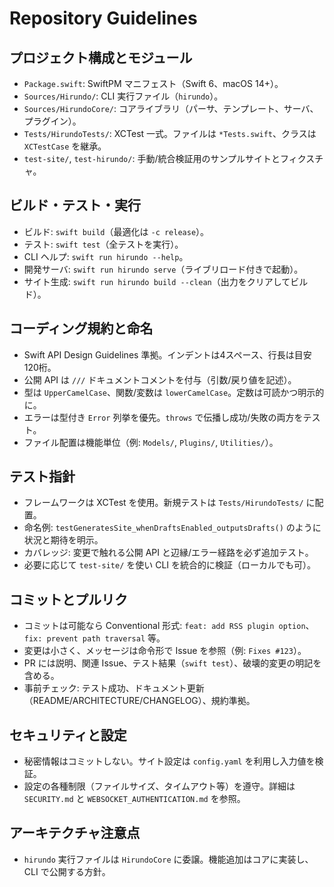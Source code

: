 # Repository Guidelines

## プロジェクト構成とモジュール
- `Package.swift`: SwiftPM マニフェスト（Swift 6、macOS 14+）。
- `Sources/Hirundo/`: CLI 実行ファイル（`hirundo`）。
- `Sources/HirundoCore/`: コアライブラリ（パーサ、テンプレート、サーバ、プラグイン）。
- `Tests/HirundoTests/`: XCTest 一式。ファイルは `*Tests.swift`、クラスは `XCTestCase` を継承。
- `test-site/`, `test-hirundo/`: 手動/統合検証用のサンプルサイトとフィクスチャ。

## ビルド・テスト・実行
- ビルド: `swift build`（最適化は `-c release`）。
- テスト: `swift test`（全テストを実行）。
- CLI ヘルプ: `swift run hirundo --help`。
- 開発サーバ: `swift run hirundo serve`（ライブリロード付きで起動）。
- サイト生成: `swift run hirundo build --clean`（出力をクリアしてビルド）。

## コーディング規約と命名
- Swift API Design Guidelines 準拠。インデントは4スペース、行長は目安120桁。
- 公開 API は `///` ドキュメントコメントを付与（引数/戻り値を記述）。
- 型は `UpperCamelCase`、関数/変数は `lowerCamelCase`。定数は可読かつ明示的に。
- エラーは型付き `Error` 列挙を優先。`throws` で伝播し成功/失敗の両方をテスト。
- ファイル配置は機能単位（例: `Models/`, `Plugins/`, `Utilities/`）。

## テスト指針
- フレームワークは XCTest を使用。新規テストは `Tests/HirundoTests/` に配置。
- 命名例: `testGeneratesSite_whenDraftsEnabled_outputsDrafts()` のように状況と期待を明示。
- カバレッジ: 変更で触れる公開 API と辺縁/エラー経路を必ず追加テスト。
- 必要に応じて `test-site/` を使い CLI を統合的に検証（ローカルでも可）。

## コミットとプルリク
- コミットは可能なら Conventional 形式: `feat: add RSS plugin option`、`fix: prevent path traversal` 等。
- 変更は小さく、メッセージは命令形で Issue を参照（例: `Fixes #123`）。
- PR には説明、関連 Issue、テスト結果（`swift test`）、破壊的変更の明記を含める。
- 事前チェック: テスト成功、ドキュメント更新（README/ARCHITECTURE/CHANGELOG）、規約準拠。

## セキュリティと設定
- 秘密情報はコミットしない。サイト設定は `config.yaml` を利用し入力値を検証。
- 設定の各種制限（ファイルサイズ、タイムアウト等）を遵守。詳細は `SECURITY.md` と `WEBSOCKET_AUTHENTICATION.md` を参照。

## アーキテクチャ注意点
- `hirundo` 実行ファイルは `HirundoCore` に委譲。機能追加はコアに実装し、CLI で公開する方針。

